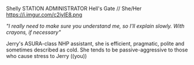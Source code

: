 Shelly
STATION ADMINISTRATOR
Hell's Gate //
She/Her
https://i.imgur.com/c2iyIE8.png

*"I really need to make sure you understand me, so I’ll explain slowly. With crayons, if necessary"*

Jerry's ASURA-class NHP assistant, she is efficient, pragmatic, polite and sometimes described as cold. She tends to be passive-aggressive to those who cause stress to Jerry ((you))
